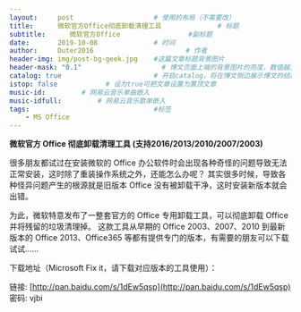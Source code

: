 ```yaml
---
layout:     post   				    # 使用的布局（不需要改）
title:      微软官方Office彻底卸载清理工具 				# 标题 
subtitle:      微软官方Office                 #副标题
date:       2019-10-08 				# 时间
author:     Duter2016 						# 作者
header-img: img/post-bg-geek.jpg 	#这篇文章标题背景图片
header-mask: "0.1"                    # 博文页面上端的背景图片的亮度，数值越大越黑暗
catalog: true 						# 开启catalog，将在博文侧边展示博文的结构
istop: false            # 设为true可把文章设置为置顶文章
music-id:         # 网易云音乐单曲嵌入
music-idfull:         # 网易云音乐歌单嵌入
tags:								#标签
    - MS Office
---
```


**微软官方 Office 彻底卸载清理工具 (支持2016/2013/2010/2007/2003)**  

很多朋友都试过在安装微软的 Office 办公软件时会出现各种奇怪的问题导致无法正常安装，这时除了重装操作系统之外，还能怎么办呢？ 
其实很多时候，导致各种怪异问题产生的根源就是旧版本 Office 没有被卸载干净，这时安装新版本就会出错。  

为此，微软特意发布了一整套官方的 Office 专用卸载工具，可以彻底卸载 Office 并将残留的垃圾清理掉。
这款工具从早期的 Office 2003、2007、2010 到最新版本的 Office 2013、Office365 等都有提供专门的版本，有需要的朋友可以下载试试……  

下载地址（Microsoft Fix it，请下载对应版本的工具使用）：  

链接: [http://pan.baidu.com/s/1dEw5qsp](http://pan.baidu.com/s/1dEw5qsp) 密码: vjbi
